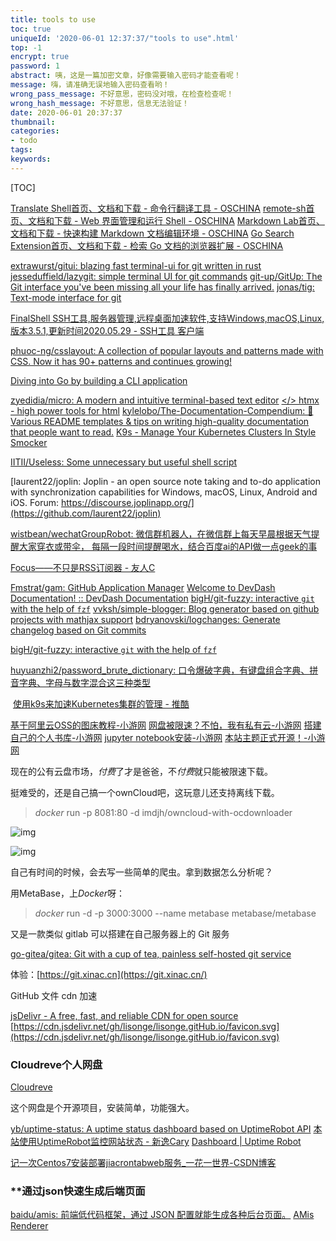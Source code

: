 ```yaml
---
title: tools to use
toc: true
uniqueId: '2020-06-01 12:37:37/"tools to use".html'
top: -1
encrypt: true
password: 1
abstract: 咦，这是一篇加密文章，好像需要输入密码才能查看呢！
message: 嗨，请准确无误地输入密码查看哟！
wrong_pass_message: 不好意思，密码没对哦，在检查检查呢！
wrong_hash_message: 不好意思，信息无法验证！
date: 2020-06-01 20:37:37
thumbnail:
categories:
- todo
tags:
keywords:
---
```



[TOC]

<!--more-->

[Translate Shell首页、文档和下载 - 命令行翻译工具 - OSCHINA](https://www.oschina.net/p/translate-shell)
[remote-sh首页、文档和下载 - Web 界面管理和运行 Shell - OSCHINA](https://www.oschina.net/p/remote-sh)
[Markdown Lab首页、文档和下载 - 快速构建 Markdown 文档编辑环境 - OSCHINA](https://www.oschina.net/p/markdown-lab)
[Go Search Extension首页、文档和下载 - 检索 Go 文档的浏览器扩展 - OSCHINA](https://www.oschina.net/p/go-search-extension)



[extrawurst/gitui: blazing fast terminal-ui for git written in rust](https://github.com/extrawurst/gitui)
[jesseduffield/lazygit: simple terminal UI for git commands](https://github.com/jesseduffield/lazygit)
[git-up/GitUp: The Git interface you've been missing all your life has finally arrived.](https://github.com/git-up/GitUp)
[jonas/tig: Text-mode interface for git](https://github.com/jonas/tig)



[FinalShell SSH工具,服务器管理,远程桌面加速软件,支持Windows,macOS,Linux,版本3.5.1,更新时间2020.05.29 - SSH工具 客户端](http://www.hostbuf.com/t/988.html)

[phuoc-ng/csslayout: A collection of popular layouts and patterns made with CSS. Now it has 90+ patterns and continues growing!](https://github.com/phuoc-ng/csslayout?utm_campaign=Django%2BNewsletter&utm_medium=web&utm_source=Django_Newsletter_25)

[Diving into Go by building a CLI application](https://eryb.space/2020/05/27/diving-into-go-by-building-a-cli-application.html)

[zyedidia/micro: A modern and intuitive terminal-based text editor](https://github.com/zyedidia/micro)
[</> htmx - high power tools for html](https://htmx.org/)
[kylelobo/The-Documentation-Compendium: 📢 Various README templates & tips on writing high-quality documentation that people want to read.](https://github.com/kylelobo/The-Documentation-Compendium/)
[K9s - Manage Your Kubernetes Clusters In Style](https://k9scli.io/)
[Smocker](https://smocker.dev/)

[IITII/Useless: Some unnecessary but useful shell script](https://github.com/IITII/Useless#FFmpegsh)

[laurent22/joplin: Joplin - an open source note taking and to-do application with synchronization capabilities for Windows, macOS, Linux, Android and iOS. Forum: https://discourse.joplinapp.org/](https://github.com/laurent22/joplin)

[wistbean/wechatGroupRobot: 微信群机器人，在微信群上每天早晨根据天气提醒大家穿衣或带伞， 每隔一段时间提醒喝水，结合百度ai的API做一点geek的事](https://github.com/wistbean/wechatGroupRobot)

[Focus——不只是RSS订阅器 - 友人C](https://www.ihewro.com/archives/948/)

[Fmstrat/gam: GitHub Application Manager](https://github.com/Fmstrat/gam)
[Welcome to DevDash Documentation! :: DevDash Documentation](https://thedevdash.com/)
[bigH/git-fuzzy: interactive `git` with the help of `fzf`](https://github.com/bigH/git-fuzzy)
[vvksh/simple-blogger: Blog generator based on github projects with mathjax support](https://github.com/vvksh/simple-blogger)
[bdryanovski/logchanges: Generate changelog based on Git commits](https://github.com/bdryanovski/logchanges)

[bigH/git-fuzzy: interactive `git` with the help of `fzf`](https://github.com/bigH/git-fuzzy)

[huyuanzhi2/password_brute_dictionary: 口令爆破字典，有键盘组合字典、拼音字典、字母与数字混合这三种类型](https://github.com/huyuanzhi2/password_brute_dictionary)

​	[使用k9s来加速Kubernetes集群的管理 - 推酷](https://www.tuicool.com/articles/mYVBvyI)

[基于阿里云OSS的图床教程-小游网](https://xiaoyou66.com/archives/774)
[网盘被限速？不怕，我有私有云-小游网](https://xiaoyou66.com/archives/769)
[搭建自己的个人书库-小游网](https://xiaoyou66.com/archives/1016)
[jupyter notebook安装-小游网](https://xiaoyou66.com/archives/1095)
[本站主题正式开源！-小游网](https://xiaoyou66.com/archives/1276)

现在的公有云盘市场，*付费*了才是爸爸，不*付费*就只能被限速下载。

挺难受的，还是自己搞一个ownCloud吧，这玩意儿还支持离线下载。

> *docker* run -p 8081:80 -d imdjh/owncloud-with-ocdownloader

![img](https://i.loli.net/2020/06/13/ZUNgGLi536y7vns.jpg)

![img](https://i.loli.net/2020/06/13/RieAxPmv7HuWk5f.jpg)

自己有时间的时候，会去写一些简单的爬虫。拿到数据怎么分析呢？

用MetaBase，上*Docker*呀：

> *docker* run -d -p 3000:3000 --name metabase metabase/metabase



又是一款类似 gitlab 可以搭建在自己服务器上的 Git 服务 

[go-gitea/gitea: Git with a cup of tea, painless self-hosted git service](https://github.com/go-gitea/gitea)

体验：[https://git.xinac.cn](https://git.xinac.cn/)



GitHub 文件 cdn 加速

[jsDelivr - A free, fast, and reliable CDN for open source](https://www.jsdelivr.com/?docs=gh)
[https://cdn.jsdelivr.net/gh/lisonge/lisonge.gitHub.io/favicon.svg](https://cdn.jsdelivr.net/gh/lisonge/lisonge.gitHub.io/favicon.svg)

### Cloudreve个人网盘

[Cloudreve](https://pan.cary.tech/)

这个网盘是个开源项目，安装简单，功能强大。



[yb/uptime-status: A uptime status dashboard based on UptimeRobot API](https://github.com/yb/uptime-status)
[本站使用UptimeRobot监控网站状态 - 新逸Cary](https://blog.xinac.cn/archives/uptimerobot)
[Dashboard | Uptime Robot](https://uptimerobot.com/dashboard#mainDashboard)



[记一次Centos7安装部署jiacrontabweb服务_一花一世界-CSDN博客](https://blog.csdn.net/llwy1428/article/details/102899282)

### **通过json快速生成后端页面

[baidu/amis: 前端低代码框架，通过 JSON 配置就能生成各种后台页面。](https://github.com/baidu/amis)
[AMis Renderer](https://baidu.github.io/amis/docs/intro?page=1)



